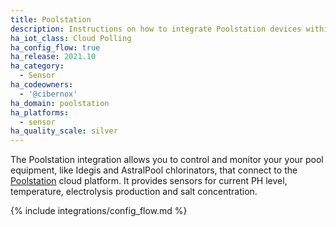 ```yaml
---
title: Poolstation
description: Instructions on how to integrate Poolstation devices within Home Assistant.
ha_iot_class: Cloud Polling
ha_config_flow: true
ha_release: 2021.10
ha_category:
  - Sensor
ha_codeowners:
  - '@cibernox'
ha_domain: poolstation
ha_platforms:
  - sensor
ha_quality_scale: silver
---
```


The Poolstation integration allows you to control and monitor your your pool equipment, like Idegis and AstralPool chlorinators, that connect to the [Poolstation](https://poolstation.net) cloud platform.
It provides sensors for current PH level, temperature, electrolysis production and salt concentration.

{% include integrations/config_flow.md %}
